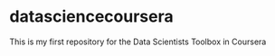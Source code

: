 datasciencecoursera
===================

This is my first repository for the Data Scientists Toolbox in Coursera

